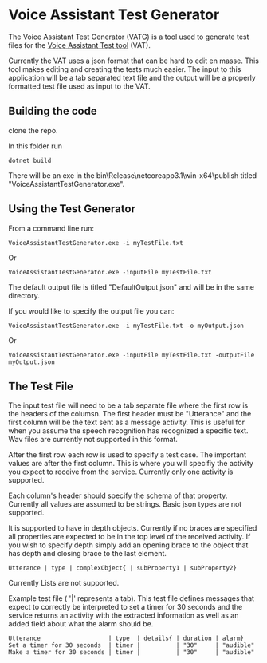# Voice Assistant Test Generator

The Voice Assistant Test Generator (VATG) is a tool used to generate test files for the [Voice Assistant Test tool](../voice-assistant-test) (VAT).

Currently the VAT uses a json format that can be hard to edit en masse. This tool makes editing and creating the tests much easier. The input to this application will be a tab separated text file and the output will be a properly formatted test file used as input to the VAT.

## Building the code

clone the repo.

In this folder run 
```
dotnet build
```

There will be an exe in the bin\Release\netcoreapp3.1\win-x64\publish titled "VoiceAssistantTestGenerator.exe".

## Using the Test Generator

From a command line run:
```
VoiceAssistantTestGenerator.exe -i myTestFile.txt
```
Or
```
VoiceAssistantTestGenerator.exe -inputFile myTestFile.txt
```

The default output file is titled "DefaultOutput.json" and will be in the same directory.

If you would like to specify the output file you can:

```
VoiceAssistantTestGenerator.exe -i myTestFile.txt -o myOutput.json
```
Or
```
VoiceAssistantTestGenerator.exe -inputFile myTestFile.txt -outputFile myOutput.json
```

## The Test File

The input test file will need to be a tab separate file where the first row is the headers of the columsn. The first header must be "Utterance" and the first column will be the text sent as a message activity. This is useful for when you assume the speech recognition has recognized a specific text. Wav files are currently not supported in this format.

After the first row each row is used to specify a test case. The important values are after the first column. This is where you will specifiy the activity you expect to receive from the service. Currently only one activity is supported.

Each column's header should specify the schema of that property. Currently all values are assumed to be strings. Basic json types are not supported.

It is supported to have in depth objects. Currently if no braces are specified all properties are expected to be in the top level of the received activity. If you wish to specify depth simply add an opening brace to the object that has depth and closing brace to the last element.

```
Utterance | type | complexObject{ | subProperty1 | subProperty2}
```

Currently Lists are not supported.

Example test file ( '|' represents a tab). This test file defines messages that expect to correctly be interpreted to set a timer for 30 seconds and the service returns an activity with the extracted information as well as an added field about what the alarm should be.

```
Utterance                   | type  | details{ | duration | alarm}
Set a timer for 30 seconds  | timer |          | "30"     | "audible"
Make a timer for 30 seconds | timer |          | "30"     | "audible"
```